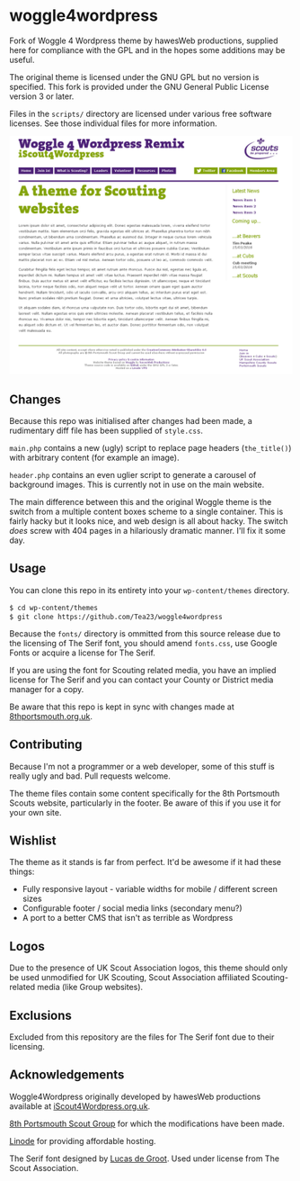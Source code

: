 # woggle4wordpress
Fork of Woggle 4 Wordpress theme by hawesWeb productions, supplied here for compliance with the GPL and in the hopes some additions may be useful.

The original theme is licensed under the GNU GPL but no version is specified. This fork is provided under the GNU General Public License version 3 or later.

Files in the `scripts/` directory are licensed under various free software licenses. See those individual files for more information.

![Screenshot](screenshot.png)

## Changes
Because this repo was initialised after changes had been made, a rudimentary diff file has been supplied of `style.css`.

`main.php` contains a new (ugly) script to replace page headers (`the_title()`) with arbitrary content (for example an image).

`header.php` contains an even uglier script to generate a carousel of background images. This is currently not in use on the main website.

The main difference between this and the original Woggle theme is the switch from a multiple content boxes scheme to a single container. This is fairly hacky but it looks nice, and web design is all about hacky. The switch *does* screw with 404 pages in a hilariously dramatic manner. I'll fix it some day.

## Usage
You can clone this repo in its entirety into your `wp-content/themes` directory.

```
$ cd wp-content/themes
$ git clone https://github.com/Tea23/woggle4wordpress
```

Because the `fonts/` directory is ommitted from this source release due to the licensing of The Serif font, you should amend `fonts.css`, use Google Fonts or acquire a license for The Serif.

If you are using the font for Scouting related media, you have an implied license for The Serif and you can contact your County or District media manager for a copy.

Be aware that this repo is kept in sync with changes made at [8thportsmouth.org.uk](https://8thportsmouth.org.uk).

## Contributing
Because I'm not a programmer or a web developer, some of this stuff is really ugly and bad. Pull requests welcome.

The theme files contain some content specifically for the 8th Portsmouth Scouts website, particularly in the footer. Be aware of this if you use it for your own site.

## Wishlist
The theme as it stands is far from perfect. It'd be awesome if it had these things:

 * Fully responsive layout - variable widths for mobile / different screen sizes
 * Configurable footer / social media links (secondary menu?)
 * A port to a better CMS that isn't as terrible as Wordpress

## Logos
Due to the presence of UK Scout Association logos, this theme should only be used unmodified for UK Scouting, Scout Association affiliated Scouting-related media (like Group websites).

## Exclusions
Excluded from this repository are the files for The Serif font due to their licensing.

## Acknowledgements 
Woggle4Wordpress originally developed by hawesWeb productions available at [iScout4Wordpress.org.uk](http://www.iscout4wordpress.org.uk/).

[8th Portsmouth Scout Group](https://8thportsmouth.org.uk) for which the modifications have been made.

[Linode](https://www.linode.com/?r=17f0c4ff3acf10a7121894fcb23eaf1e03f82308) for providing affordable hosting.

The Serif font designed by [Lucas de Groot](http://www.lucasfonts.com/fonts/theserif/). Used under license from The Scout Association.
